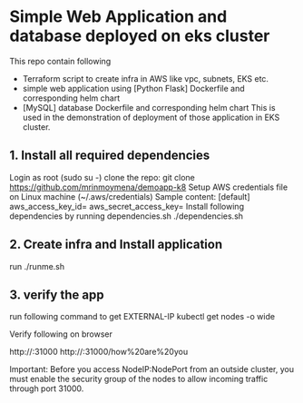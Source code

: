 # Simple Web Application and database deployed on eks cluster

This repo contain following 
  - Terraform script to create infra in AWS like vpc, subnets, EKS etc.
  - simple web application using [Python Flask] Dockerfile and corresponding helm chart 
  - [MySQL] database Dockerfile and corresponding helm chart
This is used in the demonstration of deployment of those application in EKS cluster.


## 1. Install all required dependencies
Login as root (sudo su -)
clone the repo: git clone https://github.com/mrinmoymena/demoapp-k8
Setup AWS credentials file on Linux machine (~/.aws/credentials)
Sample content:
     [default]
     aws_access_key_id=
     aws_secret_access_key=
Install following dependencies by running dependencies.sh
  ./dependencies.sh

## 2. Create infra and Install application

  run ./runme.sh

    
## 3. verify the app

run following command to get EXTERNAL-IP
  kubectl get nodes -o wide

Verify following on browser

  http://<EXTERNAL-IP>:31000
  http://<EXTERNAL-IP>:31000/how%20are%20you

Important: Before you access NodeIP:NodePort from an outside cluster, you must enable the security group of the nodes to allow incoming traffic through port 31000.
